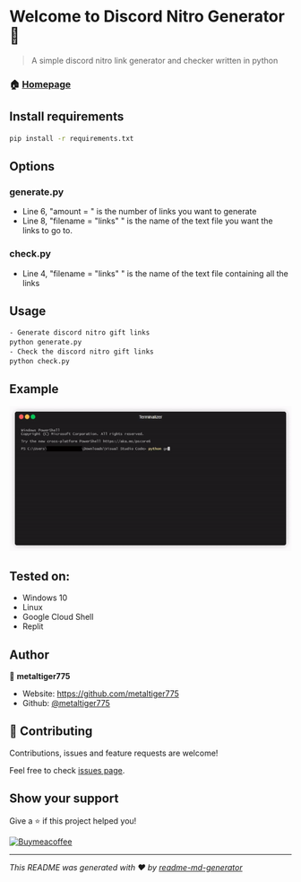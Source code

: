# Welcome to Discord Nitro Generator 👋

> A simple discord nitro link generator and checker written in python

### 🏠 [Homepage](https://github.com/metaltiger775/Simple-Python-Spyware)

## Install requirements

```sh
pip install -r requirements.txt
```
## Options
### generate.py
- Line 6, "amount = " is the number of links you want to generate
- Line 8, "filename = "links" " is the name of the text file you want the links to go to.
### check.py
- Line 4, "filename = "links" " is the name of the text file containing all the links

## Usage

```sh
- Generate discord nitro gift links
python generate.py
- Check the discord nitro gift links
python check.py
```
## Example

![gif](https://github.com/metaltiger775/Discord-Nitro-Generator/blob/main/render.gif/)

## Tested on:
- Windows 10
- Linux
- Google Cloud Shell
- Replit

## Author

👤 **metaltiger775**

* Website: https://github.com/metaltiger775
* Github: [@metaltiger775](https://github.com/metaltiger775)

## 🤝 Contributing

Contributions, issues and feature requests are welcome!

Feel free to check [issues page](https://github.com/metaltiger775/Discord-Nitro-Generator/issues). 

## Show your support

Give a ⭐️ if this project helped you!

[![Buymeacoffee](https://www.paypalobjects.com/en_US/i/btn/btn_donateCC_LG.gif)](https://www.buymeacoffee.com/metaltiger775)

***
_This README was generated with ❤️ by [readme-md-generator](https://github.com/kefranabg/readme-md-generator)_
